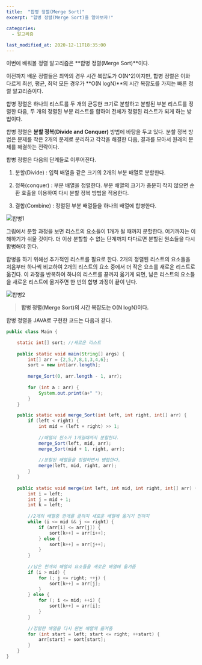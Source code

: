 ```yaml
---
title:  "﻿합병 정렬(Merge Sort)"
excerpt: "﻿합병 정렬(Merge Sort)을 알아보자!"

categories:
  - 알고리즘
  
last_modified_at: 2020-12-11T18:35:00
---
```


이번에 배워볼 정렬 알고리즘은 **합병 정렬(Merge Sort)**이다.<br>

이전까지 배운 정렬들은 최악의 경우 시간 복잡도가 O(N^2)이지만, 합병 정렬은 이와 다르게  최선, 평균, 최악 모든 경우가 **O(N logN)**의 시간 복잡도를 가지는 빠른 정렬 알고리즘이다.

합병 정렬은 하나의 리스트를 두 개의 균등한 크기로 분할하고 분할된 부분 리스트를 정렬한 다음, 두 개의 정렬된 부분 리스트를 합하여 전체가 정렬된 리스트가 되게 하는 방법이다.

합병 정렬은 **분할 정복(Divide and Conquer)** 방법에 바탕을 두고 있다. 분할 정복 방법은 문제를 작은 2개의 문제로 분리하고 각각을 해결한 다음, 결과를 모아서 원래의 문제를 해결하는 전략이다.

합병 정렬은 다음의 단계들로 이루어진다.

1. 분할(Divide) : 입력 배열을 같은 크기의 2개의 부분 배열로 분할한다.

2. 정복(conquer) : 부분 배열을 정렬한다. 부분 배열의 크기가 충분히 작지 않으면 순환 호출을 이용하여 다시 분할 정복 방법을 적용한다.

3. 결합(Combine) : 정렬된 부분 배열들을 하나의 배열에 합병한다.

![합병1](https://user-images.githubusercontent.com/53072057/101887485-47e78380-3be0-11eb-8db1-952fd4c258a2.JPG)

그림에서 분할 과정을 보면 리스트의 요소들이 1개가 될 때까지 분할한다. 여기까지는 이해하기가 쉬울 것이다. 더 이상 분할할 수 없는 단계까지 다다르면 분할된 원소들을 다시 합병해야 한다.

합병을 하기 위해선 추가적인 리스트를 필요로 한다. 2개의 정렬된 리스트의 요소들을 처음부터 하나씩 비교하여 2개의 리스트의 요소 중에서 더 작은 요소를 새로운 리스트로 옮긴다. 이 과정을 반복하여 하나의 리스트를 끝까지 옮기게 되면, 남은 리스트의 요소들을 새로운 리스트에 옮겨주면 한 번의 합병 과정이 끝이 난다.

![합병2](https://user-images.githubusercontent.com/53072057/101887489-4918b080-3be0-11eb-8b2d-b186587ef911.JPG)

> **합병 정렬(Merge Sort)의 시간 복잡도는 O(N logN)이다.**

합병 정렬을 JAVA로 구현한 코드는 다음과 같다.

```java
public class Main {

	static int[] sort; //새로운 리스트
	
	public static void main(String[] args) {
		int[] arr = {2,5,7,8,1,3,4,6};
		sort = new int[arr.length];
		
		merge_Sort(0, arr.length - 1, arr);
		
		for (int a : arr) {
			System.out.print(a+" ");
		}
	}

	public static void merge_Sort(int left, int right, int[] arr) {
		if (left < right) {
			int mid = (left + right) >> 1;
		
			//배열의 원소가 1개일때까지 분할한다. 
			merge_Sort(left, mid, arr);
			merge_Sort(mid + 1, right, arr);
			
			//분할된 배열들을 정렬하면서 병합한다.
			merge(left, mid, right, arr);
		}
	}
	
	public static void merge(int left, int mid, int right, int[] arr) {
		int i = left;
		int j = mid + 1;
		int k = left;
		
		//2개의 배열중 한개를 끝까지 새로운 배열에 옮기기 전까지
		while (i <= mid && j <= right) {
			if (arr[i] <= arr[j]) {
				sort[k++] = arr[i++];
			} else {
				sort[k++] = arr[j++];
			}
		}
		
		//남은 한개의 배열의 요소들을 새로운 배열에 옮겨줌
		if (i > mid) {
			for (; j <= right; ++j) {
				sort[k++] = arr[j];
			}
		} else {
			for (; i <= mid; ++i) {
				sort[k++] = arr[i];
			}
		}
		
		//정렬한 배열을 다시 원본 배열에 옮겨줌
		for (int start = left; start <= right; ++start) {
			arr[start] = sort[start];
		}
	}
}
```